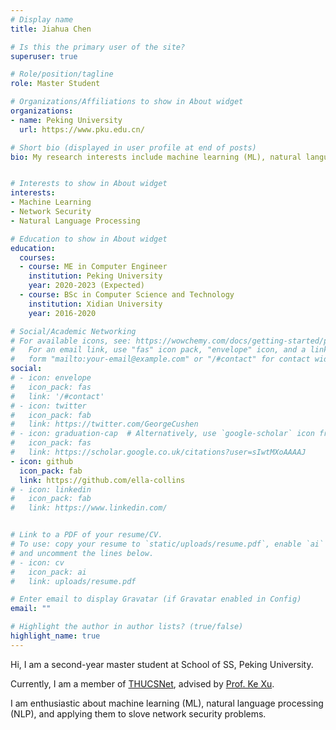 ```yaml
---
# Display name
title: Jiahua Chen

# Is this the primary user of the site?
superuser: true

# Role/position/tagline
role: Master Student

# Organizations/Affiliations to show in About widget
organizations:
- name: Peking University
  url: https://www.pku.edu.cn/

# Short bio (displayed in user profile at end of posts)
bio: My research interests include machine learning (ML), natural language processing (NLP), and applying them to slove network security problems.


# Interests to show in About widget
interests:
- Machine Learning
- Network Security
- Natural Language Processing

# Education to show in About widget
education:
  courses:
  - course: ME in Computer Engineer
    institution: Peking University
    year: 2020-2023 (Expected)
  - course: BSc in Computer Science and Technology
    institution: Xidian University
    year: 2016-2020

# Social/Academic Networking
# For available icons, see: https://wowchemy.com/docs/getting-started/page-builder/#icons
#   For an email link, use "fas" icon pack, "envelope" icon, and a link in the
#   form "mailto:your-email@example.com" or "/#contact" for contact widget.
social:
# - icon: envelope
#   icon_pack: fas
#   link: '/#contact'
# - icon: twitter
#   icon_pack: fab
#   link: https://twitter.com/GeorgeCushen
# - icon: graduation-cap  # Alternatively, use `google-scholar` icon from `ai` icon pack
#   icon_pack: fas
#   link: https://scholar.google.co.uk/citations?user=sIwtMXoAAAAJ
- icon: github
  icon_pack: fab
  link: https://github.com/ella-collins
# - icon: linkedin
#   icon_pack: fab
#   link: https://www.linkedin.com/


# Link to a PDF of your resume/CV.
# To use: copy your resume to `static/uploads/resume.pdf`, enable `ai` icons in `params.toml`, 
# and uncomment the lines below.
# - icon: cv
#   icon_pack: ai
#   link: uploads/resume.pdf

# Enter email to display Gravatar (if Gravatar enabled in Config)
email: ""

# Highlight the author in author lists? (true/false)
highlight_name: true
---
```


Hi, I am a second-year master student at School of SS, Peking University.

Currently, I am a member of [THUCSNet](http://thucsnet.com/), advised by [Prof. Ke Xu](https://www.cs.tsinghua.edu.cn/info/1126/3581.htm).

I am enthusiastic about machine learning (ML), natural language processing (NLP), and applying them to slove network security problems.